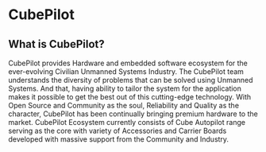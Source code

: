 # CubePilot

## What is CubePilot?

CubePilot provides Hardware and embedded software ecosystem for the ever-evolving Civilian Unmanned Systems Industry. The CubePilot team understands the diversity of problems that can be solved using Unmanned Systems. And that, having ability to tailor the system for the application makes it possible to get the best out of this cutting-edge technology. With Open Source and Community as the soul, Reliability and Quality as the character, CubePilot has been continually bringing premium hardware to the market. CubePilot Ecosystem currently consists of Cube Autopilot range serving as the core with variety of Accessories and Carrier Boards developed with massive support from the Community and Industry.
